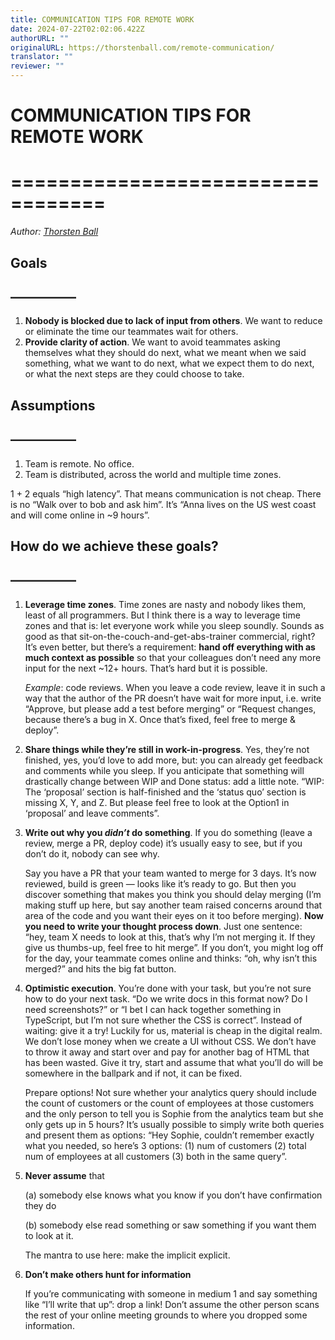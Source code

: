 ```yaml
---
title: COMMUNICATION TIPS FOR REMOTE WORK
date: 2024-07-22T02:02:06.422Z
authorURL: ""
originalURL: https://thorstenball.com/remote-communication/
translator: ""
reviewer: ""
---
```


# COMMUNICATION TIPS FOR REMOTE WORK

<!-- more -->

# \==================================

_Author: [Thorsten Ball][1]_

## Goals

## —————

1.  **Nobody is blocked due to lack of input from others**. We want to reduce or eliminate the time our teammates wait for others.
2.  **Provide clarity of action**. We want to avoid teammates asking themselves what they should do next, what we meant when we said something, what we want to do next, what we expect them to do next, or what the next steps are they could choose to take.

## Assumptions

## —————

1.  Team is remote. No office.
2.  Team is distributed, across the world and multiple time zones.

1 + 2 equals “high latency”. That means communication is not cheap. There is no “Walk over to bob and ask him”. It’s “Anna lives on the US west coast and will come online in ~9 hours”.

## How do we achieve these goals?

## —————

1.  **Leverage time zones**. Time zones are nasty and nobody likes them, least of all programmers. But I think there is a way to leverage time zones and that is: let everyone work while you sleep soundly. Sounds as good as that sit-on-the-couch-and-get-abs-trainer commercial, right? It’s even better, but there’s a requirement: **hand off everything with as much context as possible** so that your colleagues don’t need any more input for the next ~12+ hours. That’s hard but it is possible.
    
    _Example_: code reviews. When you leave a code review, leave it in such a way that the author of the PR doesn’t have wait for more input, i.e. write “Approve, but please add a test before merging” or “Request changes, because there’s a bug in X. Once that’s fixed, feel free to merge & deploy”.
    
2.  **Share things while they’re still in work-in-progress**. Yes, they’re not finished, yes, you’d love to add more, but: you can already get feedback and comments while you sleep. If you anticipate that something will drastically change between WIP and Done status: add a little note. “WIP: The ‘proposal’ section is half-finished and the ‘status quo’ section is missing X, Y, and Z. But please feel free to look at the Option1 in ‘proposal’ and leave comments”.
    
3.  **Write out why you _didn’t_ do something**. If you do something (leave a review, merge a PR, deploy code) it’s usually easy to see, but if you don’t do it, nobody can see why.
    
    Say you have a PR that your team wanted to merge for 3 days. It’s now reviewed, build is green — looks like it’s ready to go. But then you discover something that makes you think you should delay merging (I’m making stuff up here, but say another team raised concerns around that area of the code and you want their eyes on it too before merging). **Now you need to write your thought process down**. Just one sentence: “hey, team X needs to look at this, that’s why I’m not merging it. If they give us thumbs-up, feel free to hit merge”. If you don’t, you might log off for the day, your teammate comes online and thinks: “oh, why isn’t this merged?” and hits the big fat button.
    
4.  **Optimistic execution**. You’re done with your task, but you’re not sure how to do your next task. “Do we write docs in this format now? Do I need screenshots?” or “I bet I can hack together something in TypeScript, but I’m not sure whether the CSS is correct”. Instead of waiting: give it a try! Luckily for us, material is cheap in the digital realm. We don’t lose money when we create a UI without CSS. We don’t have to throw it away and start over and pay for another bag of HTML that has been wasted. Give it try, start and assume that what you’ll do will be somewhere in the ballpark and if not, it can be fixed.
    
    Prepare options! Not sure whether your analytics query should include the count of customers or the count of employees at those customers and the only person to tell you is Sophie from the analytics team but she only gets up in 5 hours? It’s usually possible to simply write both queries and present them as options: “Hey Sophie, couldn’t remember exactly what you needed, so here’s 3 options: (1) num of customers (2) total num of employees at all customers (3) both in the same query”.
    
5.  **Never assume** that
    
    (a) somebody else knows what you know if you don’t have confirmation they do
    
    (b) somebody else read something or saw something if you want them to look at it.
    
    The mantra to use here: make the implicit explicit.
    
6.  **Don’t make others hunt for information**
    
    If you’re communicating with someone in medium 1 and say something like “I’ll write that up”: drop a link! Don’t assume the other person scans the rest of your online meeting grounds to where you dropped some information.
    

[1]: https://thorstenball.com